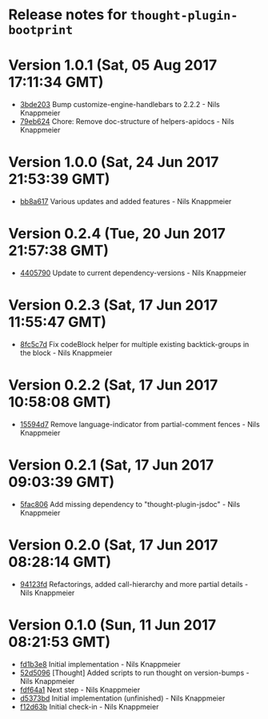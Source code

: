 # Release notes for `thought-plugin-bootprint`

<a name="current-release"></a>
# Version 1.0.1 (Sat, 05 Aug 2017 17:11:34 GMT)

* [3bde203](https://github.com/bootprint/thought-plugin-bootprint/commit/3bde203) Bump customize-engine-handlebars to 2.2.2 - Nils Knappmeier
* [79eb624](https://github.com/bootprint/thought-plugin-bootprint/commit/79eb624) Chore: Remove doc-structure of helpers-apidocs - Nils Knappmeier

# Version 1.0.0 (Sat, 24 Jun 2017 21:53:39 GMT)

* [bb8a617](https://github.com/bootprint/thought-plugin-bootprint/commit/bb8a617) Various updates and added features - Nils Knappmeier

# Version 0.2.4 (Tue, 20 Jun 2017 21:57:38 GMT)

* [4405790](https://github.com/bootprint/thought-plugin-bootprint/commit/4405790) Update to current dependency-versions - Nils Knappmeier

# Version 0.2.3 (Sat, 17 Jun 2017 11:55:47 GMT)

* [8fc5c7d](https://github.com/bootprint/thought-plugin-bootprint/commit/8fc5c7d) Fix codeBlock helper for multiple existing backtick-groups in the block - Nils Knappmeier

# Version 0.2.2 (Sat, 17 Jun 2017 10:58:08 GMT)

* [15594d7](https://github.com/bootprint/thought-plugin-bootprint/commit/15594d7) Remove language-indicator from partial-comment fences - Nils Knappmeier

# Version 0.2.1 (Sat, 17 Jun 2017 09:03:39 GMT)

* [5fac806](https://github.com/bootprint/thought-plugin-bootprint/commit/5fac806) Add missing dependency to "thought-plugin-jsdoc" - Nils Knappmeier

# Version 0.2.0 (Sat, 17 Jun 2017 08:28:14 GMT)

* [94123fd](https://github.com/bootprint/thought-plugin-bootprint/commit/94123fd) Refactorings, added call-hierarchy and more partial details - Nils Knappmeier

# Version 0.1.0 (Sun, 11 Jun 2017 08:21:53 GMT)

* [fd1b3e8](https://github.com/bootprint/thought-plugin-bootprint/commit/fd1b3e8) Initial implementation - Nils Knappmeier
* [52d5096](https://github.com/bootprint/thought-plugin-bootprint/commit/52d5096) [Thought] Added scripts to run thought on version-bumps - Nils Knappmeier
* [fdf64a1](https://github.com/bootprint/thought-plugin-bootprint/commit/fdf64a1) Next step - Nils Knappmeier
* [d5373bd](https://github.com/bootprint/thought-plugin-bootprint/commit/d5373bd) Initial implementation (unfinished) - Nils Knappmeier
* [f12d63b](https://github.com/bootprint/thought-plugin-bootprint/commit/f12d63b) Initial check-in - Nils Knappmeier
